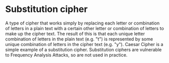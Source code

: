 # Substitution cipher

A type of cipher that works simply by replacing each letter or combination of letters in a plain text with a certain other letter or combination of letters to make up the cipher text.
The result of this is that each unique letter combination of letters in the plain text (e.g. "t") is represented by some unique combination of letters in the cipher text (e.g. "y").
Caesar Cipher is a simple example of a substitution cipher.
Substitution ciphers are vulnerable to Frequency Analysis Attacks, so are not used in practice.
